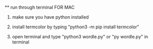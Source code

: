 ** run through terminal FOR MAC


1. make sure you have python installed


2. install termcolor by typing "python3 -m pip install termcolor"


3. open terminal and type "python3 wordle.py" or "py wordle.py" in terminal
